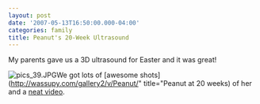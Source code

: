 ```yaml
---
layout: post
date: '2007-05-13T16:50:00.000-04:00'
categories: family
title: Peanut's 20-Week Ultrasound
---
```


My parents gave us a 3D ultrasound for Easter and it was great!



![pics_39.JPG](pics_39.JPG)We got lots of [awesome shots](http://wassupy.com/gallery2/v/Peanut/" title="Peanut at 20 weeks) of her and a [neat video](http://www.youtube.com/watch?v=pLG61gP3yvc).



